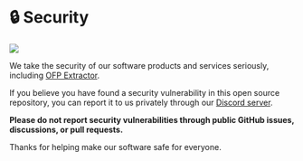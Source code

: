 # 🔒 Security

[<img src="https://github.com/user-attachments/assets/63ee6f6f-5b81-4b77-b522-a6a9b7046639">](https://discord.gg/Z88NnTgpWU)

We take the security of our software products and services seriously, including [OFP Extractor](https://github.com/NoahDomingues/OFP-Extractor).

If you believe you have found a security vulnerability in this open source repository, you can report it to us privately through our [Discord server](https://discord.gg/Z88NnTgpWU).

**Please do not report security vulnerabilities through public GitHub issues, discussions, or pull requests.**

Thanks for helping make our software safe for everyone.
